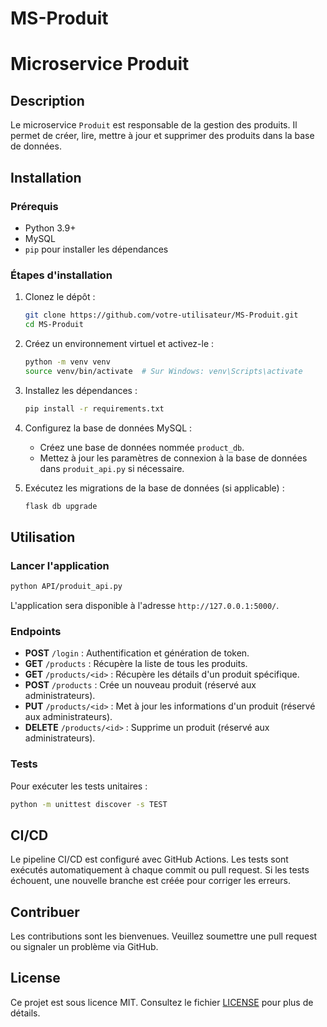# MS-Produit

# Microservice Produit

## Description

Le microservice `Produit` est responsable de la gestion des produits. Il permet de créer, lire, mettre à jour et supprimer des produits dans la base de données.

## Installation

### Prérequis

- Python 3.9+
- MySQL
- `pip` pour installer les dépendances

### Étapes d'installation

1. Clonez le dépôt :
   ```bash
   git clone https://github.com/votre-utilisateur/MS-Produit.git
   cd MS-Produit
   ```

2. Créez un environnement virtuel et activez-le :
   ```bash
   python -m venv venv
   source venv/bin/activate  # Sur Windows: venv\Scripts\activate
   ```

3. Installez les dépendances :
   ```bash
   pip install -r requirements.txt
   ```

4. Configurez la base de données MySQL :
   - Créez une base de données nommée `product_db`.
   - Mettez à jour les paramètres de connexion à la base de données dans `produit_api.py` si nécessaire.

5. Exécutez les migrations de la base de données (si applicable) :
   ```bash
   flask db upgrade
   ```

## Utilisation

### Lancer l'application

```bash
python API/produit_api.py
```

L'application sera disponible à l'adresse `http://127.0.0.1:5000/`.

### Endpoints

- **POST** `/login` : Authentification et génération de token.
- **GET** `/products` : Récupère la liste de tous les produits.
- **GET** `/products/<id>` : Récupère les détails d'un produit spécifique.
- **POST** `/products` : Crée un nouveau produit (réservé aux administrateurs).
- **PUT** `/products/<id>` : Met à jour les informations d'un produit (réservé aux administrateurs).
- **DELETE** `/products/<id>` : Supprime un produit (réservé aux administrateurs).

### Tests

Pour exécuter les tests unitaires :

```bash
python -m unittest discover -s TEST
```

## CI/CD

Le pipeline CI/CD est configuré avec GitHub Actions. Les tests sont exécutés automatiquement à chaque commit ou pull request. Si les tests échouent, une nouvelle branche est créée pour corriger les erreurs.

## Contribuer

Les contributions sont les bienvenues. Veuillez soumettre une pull request ou signaler un problème via GitHub.

## License

Ce projet est sous licence MIT. Consultez le fichier [LICENSE](LICENSE) pour plus de détails.
